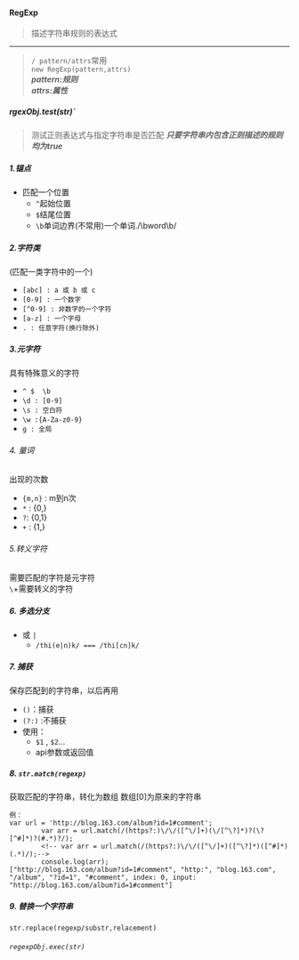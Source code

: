 #### RegExp
>描述字符串规则的表达式 
--- 
> `/ pattern/attrs`常用  
> `new RegExp(pattern,attrs)`  
***pattern:规则***  
***attrs:属性***
##### rgexObj.test(str)`  
>测试正则表达式与指定字符串是否匹配
***只要字符串内包含正则描述的规则均为true***  

##### 1.锚点  
+ 匹配一个位置
    + `^`起始位置
    + `$`结尾位置
    + `\b`单词边界(不常用)一个单词./\bword\b/	
    
##### 2.字符类  
(匹配一类字符中的一个)
* `[abc] : a 或 b 或 c`
* `[0-9] : 一个数字`
* `[^0-9] : 非数字的一个字符`
* `[a-z] : 一个字母`
* `. : 任意字符(换行除外)`  

##### 3.元字符  
具有特殊意义的字符
+ `^ $  \b`
+ `\d : [0-9]`
+ `\s : 空白符`
+ `\w :{A-Za-z0-9}`
+ `g : 全局`  

###### 4. 量词  
出现的次数  
- `{m,n}` : m到n次
- `*` : {0,}
- `?`: {0,1}
- `+` : {1,}  

###### 5.转义字符  
需要匹配的字符是元字符  
`\`+需要转义的字符  

##### 6. 多选分支
+ 或 `|`
    + `/thi(e|n)k/ === /thi[cn]k/`  
    
##### 7. 捕获  
保存匹配到的字符串，以后再用
+ `()`：捕获
+ `(?:)` :不捕获
+ 使用：
    - `$1` , `$2`...
    - api参数或返回值  

##### 8. `str.match(regexp)`  
获取匹配的字符串，转化为数组 数组[0]为原来的字符串  
```
例：
var url = 'http://blog.163.com/album?id=1#comment';
		var arr = url.match(/(https?:)\/\/([^\/]+)(\/[^\?]*)?(\?[^#]*)?(#.*)?/);
		<!-- var arr = url.match(/(https?:)\/\/([^\/]+)([^\?]*)([^#]*)(.*)/);-->
		console.log(arr);
["http://blog.163.com/album?id=1#comment", "http:", "blog.163.com", "/album", "?id=1", "#comment", index: 0, input: "http://blog.163.com/album?id=1#comment"]

```
##### 9. 替换一个字符串  
`str.replace(regexp/substr,relacement)`  

###### `regexpObj.exec(str)`
